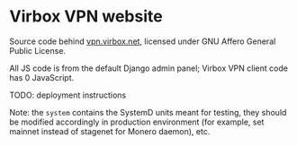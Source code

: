 # Virbox VPN website
Source code behind [vpn.virbox.net](https://vpn.virbox.net), licensed under GNU Affero General Public License.

All JS code is from the default Django admin panel; Virbox VPN client code has 0 JavaScript.

TODO: deployment instructions

Note: the `system` contains the SystemD units meant for testing, they should be modified accordingly in production environment (for example, set mainnet instead of stagenet for Monero daemon), etc.
